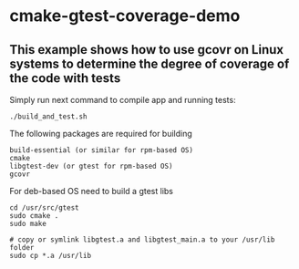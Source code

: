 # cmake-gtest-coverage-demo
## This example shows how to use gcovr on Linux systems to determine the degree of coverage of the code with tests

Simply run next command to compile app and running tests:
```
./build_and_test.sh
```
The following packages are required for building
```
build-essential (or similar for rpm-based OS)
cmake
libgtest-dev (or gtest for rpm-based OS)
gcovr
```

For deb-based OS need to build a gtest libs
```
cd /usr/src/gtest
sudo cmake .
sudo make

# copy or symlink libgtest.a and libgtest_main.a to your /usr/lib folder
sudo cp *.a /usr/lib
```
